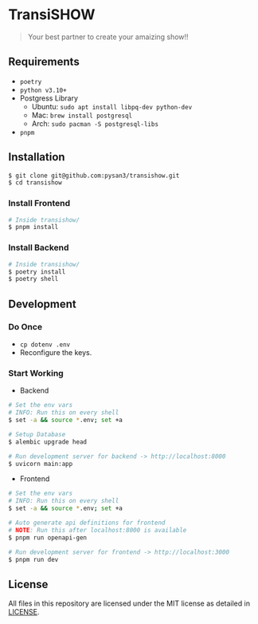 # TransiSHOW

> Your best partner to create your amaizing show!!

## Requirements

- `poetry`
- `python v3.10+`
- Postgress Library
  - Ubuntu: `sudo apt install libpq-dev python-dev`
  - Mac: `brew install postgresql`
  - Arch: `sudo pacman -S postgresql-libs`
- `pnpm`

## Installation

```sh
$ git clone git@github.com:pysan3/transishow.git
$ cd transishow
```

### Install Frontend

```sh
# Inside transishow/
$ pnpm install
```

### Install Backend

```sh
# Inside transishow/
$ poetry install
$ poetry shell
```

## Development

### Do Once

- `cp dotenv .env`
- Reconfigure the keys.

### Start Working

- Backend

```sh
# Set the env vars
# INFO: Run this on every shell
$ set -a && source *.env; set +a

# Setup Database
$ alembic upgrade head

# Run development server for backend -> http://localhost:8000
$ uvicorn main:app
```

- Frontend

```sh
# Set the env vars
# INFO: Run this on every shell
$ set -a && source *.env; set +a

# Auto generate api definitions for frontend
# NOTE: Run this after localhost:8000 is available
$ pnpm run openapi-gen

# Run development server for frontend -> http://localhost:3000
$ pnpm run dev
```

## License

All files in this repository are licensed under the MIT license as detailed in [LICENSE](./LICENSE).
